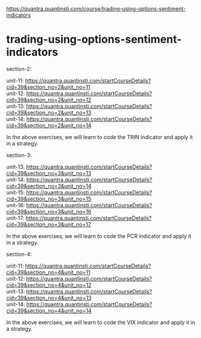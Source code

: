 https://quantra.quantinsti.com/course/trading-using-options-sentiment-indicators

# trading-using-options-sentiment-indicators

section-2:

unit-11: https://quantra.quantinsti.com/startCourseDetails?cid=39&section_no=2&unit_no=11<br>
unit-12: https://quantra.quantinsti.com/startCourseDetails?cid=39&section_no=2&unit_no=12<br>
unit-13: https://quantra.quantinsti.com/startCourseDetails?cid=39&section_no=2&unit_no=13<br>
unit-14: https://quantra.quantinsti.com/startCourseDetails?cid=39&section_no=2&unit_no=14<br>

In the above exercises, we will learn to code the TRIN indicator and apply it in a strategy.

section-3:

unit-13: https://quantra.quantinsti.com/startCourseDetails?cid=39&section_no=3&unit_no=13<br>
unit-14: https://quantra.quantinsti.com/startCourseDetails?cid=39&section_no=3&unit_no=14<br>
unit-15: https://quantra.quantinsti.com/startCourseDetails?cid=39&section_no=3&unit_no=15<br>
unit-16: https://quantra.quantinsti.com/startCourseDetails?cid=39&section_no=3&unit_no=16<br>
unit-17: https://quantra.quantinsti.com/startCourseDetails?cid=39&section_no=3&unit_no=17<br>

In the above exercises, we will learn to code the PCR indicator and apply it in a strategy.

section-4:

unit-11: https://quantra.quantinsti.com/startCourseDetails?cid=39&section_no=4&unit_no=11<br>
unit-12: https://quantra.quantinsti.com/startCourseDetails?cid=39&section_no=4&unit_no=12<br>
unit-13: https://quantra.quantinsti.com/startCourseDetails?cid=39&section_no=4&unit_no=13<br>
unit-14: https://quantra.quantinsti.com/startCourseDetails?cid=39&section_no=4&unit_no=14<br>

In the above exercises, we will learn to code the VIX indicator and apply it in a strategy.

